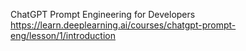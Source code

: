 ChatGPT Prompt Engineering for Developers https://learn.deeplearning.ai/courses/chatgpt-prompt-eng/lesson/1/introduction
